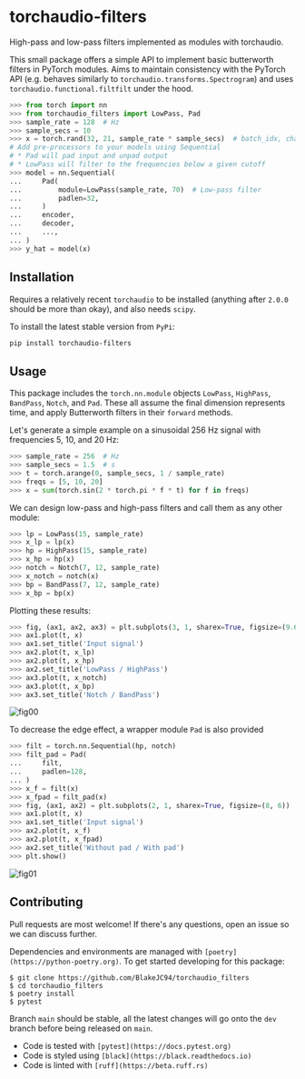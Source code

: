 # torchaudio-filters

High-pass and low-pass filters implemented as modules with torchaudio.

This small package offers a simple API to implement basic butterworth filters in PyTorch modules.
Aims to maintain consistency with the PyTorch API (e.g. behaves similarly to
`torchaudio.transforms.Spectrogram`) and uses `torchaudio.functional.filtfilt` under the hood.

```python
>>> from torch import nn
>>> from torchaudio_filters import LowPass, Pad
>>> sample_rate = 128  # Hz
>>> sample_secs = 10
>>> x = torch.rand(32, 21, sample_rate * sample_secs)  # batch_idx, channel_idx, timestep_idx
# Add pre-processors to your models using Sequential
# * Pad will pad input and unpad output
# * LowPass will filter to the frequencies below a given cutoff
>>> model = nn.Sequential(
...     Pad(
...         module=LowPass(sample_rate, 70)  # Low-pass filter
...         padlen=32,
...     )
...     encoder,
...     decoder,
...     ...,
... )
>>> y_hat = model(x)
```

## Installation

Requires a relatively recent `torchaudio` to be installed (anything after `2.0.0` should be more
than okay), and also needs `scipy`.

To install the latest stable version from `PyPi`:
```bash
pip install torchaudio-filters
```

## Usage

This package includes the `torch.nn.module` objects `LowPass`, `HighPass`, `BandPass`, `Notch`, and
`Pad`. These all assume the final dimension represents time, and apply Butterworth filters in their
`forward` methods.

Let's generate a simple example on a sinusoidal 256 Hz signal with frequencies 5, 10, and 20 Hz:
```python
>>> sample_rate = 256  # Hz
>>> sample_secs = 1.5  # s
>>> t = torch.arange(0, sample_secs, 1 / sample_rate)
>>> freqs = [5, 10, 20]
>>> x = sum(torch.sin(2 * torch.pi * f * t) for f in freqs)
```

We can design low-pass and high-pass filters and call them as any other module:
```python
>>> lp = LowPass(15, sample_rate)
>>> x_lp = lp(x)
>>> hp = HighPass(15, sample_rate)
>>> x_hp = hp(x)
>>> notch = Notch(7, 12, sample_rate)
>>> x_notch = notch(x)
>>> bp = BandPass(7, 12, sample_rate)
>>> x_bp = bp(x)
```

Plotting these results:
```python
>>> fig, (ax1, ax2, ax3) = plt.subplots(3, 1, sharex=True, figsize=(9.6, 6))
>>> ax1.plot(t, x)
>>> ax1.set_title('Input signal')
>>> ax2.plot(t, x_lp)
>>> ax2.plot(t, x_hp)
>>> ax2.set_title('LowPass / HighPass')
>>> ax3.plot(t, x_notch)
>>> ax3.plot(t, x_bp)
>>> ax3.set_title('Notch / BandPass')
```
![fig00](https://github.com/BlakeJC94/torchaudio-filters/assets/16640474/189b77c4-7e65-44c3-8928-519874d918ae)

To decrease the edge effect, a wrapper module `Pad` is also provided
```python
>>> filt = torch.nn.Sequential(hp, notch)
>>> filt_pad = Pad(
...     filt,
...     padlen=128,
... )
>>> x_f = filt(x)
>>> x_fpad = filt_pad(x)
>>> fig, (ax1, ax2) = plt.subplots(2, 1, sharex=True, figsize=(8, 6))
>>> ax1.plot(t, x)
>>> ax1.set_title('Input signal')
>>> ax2.plot(t, x_f)
>>> ax2.plot(t, x_fpad)
>>> ax2.set_title('Without pad / With pad')
>>> plt.show()
```
![fig01](https://github.com/BlakeJC94/torchaudio-filters/assets/16640474/51e4e7ba-927a-4d83-98cc-5f1eacf7be9d)


## Contributing
Pull requests are most welcome! If there's any questions, open an issue so we can discuss further.

Dependencies and environments are managed with `[poetry](https://python-poetry.org)`. To get started developing for this package:
```
$ git clone https://github.com/BlakeJC94/torchaudio_filters
$ cd torchaudio_filters
$ poetry install
$ pytest
```

Branch `main` should be stable, all the latest changes will go onto the `dev` branch before being released on `main`.

* Code is tested with `[pytest](https://docs.pytest.org)`
* Code is styled using `[black](https://black.readthedocs.io)`
* Code is linted with `[ruff](https://beta.ruff.rs)`
